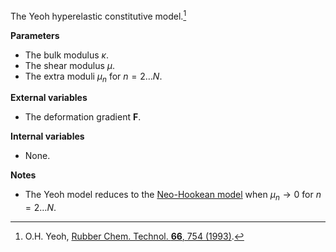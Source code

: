 The Yeoh hyperelastic constitutive model.[^yeoh1993]

[^yeoh1993]: O.H. Yeoh, [Rubber Chem. Technol. **66**, 754 (1993)](https://doi.org/10.5254/1.3538343).

**Parameters**
- The bulk modulus $`\kappa`$.
- The shear modulus $`\mu`$.
- The extra moduli $`\mu_n`$ for $`n=2\ldots N`$.

**External variables**
- The deformation gradient $`\mathbf{F}`$.

**Internal variables**
- None.

**Notes**
- The Yeoh model reduces to the [Neo-Hookean model](NeoHookean) when $`\mu_n\to 0`$ for $`n=2\ldots N`$.
